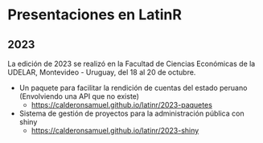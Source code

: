 # Presentaciones en LatinR

## 2023

La edición de 2023 se realizó en la Facultad de Ciencias Económicas de la UDELAR, Montevideo - Uruguay, del 18 al 20 de octubre.

- Un paquete para facilitar la rendición de cuentas del estado peruano (Envolviendo una API que no existe)
    - <https://calderonsamuel.github.io/latinr/2023-paquetes>
- Sistema de gestión de proyectos para la administración pública con shiny
    - <https://calderonsamuel.github.io/latinr/2023-shiny>